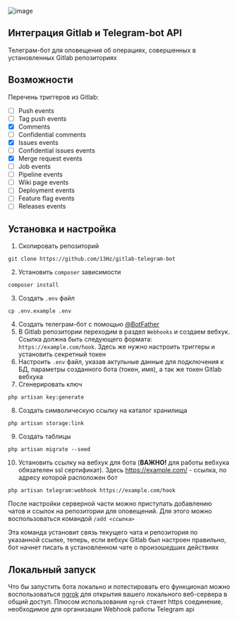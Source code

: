 ![image](https://user-images.githubusercontent.com/39442071/213875462-0756d564-ac1f-43c8-b533-9d218f4cfedc.png)

## Интеграция Gitlab и Telegram-bot API

Телеграм-бот для оповещения об операциях, совершенных в установленных Gitlab репозиториях

## Возможности

Перечень триггеров из Gitlab:
- [ ] Push events
- [ ] Tag push events
- [X] Comments
- [ ] Confidential comments
- [X] Issues events
- [ ] Confidential issues events
- [X] Merge request events
- [ ] Job events
- [ ] Pipeline events
- [ ] Wiki page events
- [ ] Deployment events
- [ ] Feature flag events
- [ ] Releases events

## Установка и настройка

1. Скопировать репозиторий
```
git clone https://github.com/13Hz/gitlab-telegram-bot
```
2. Установить `composer` зависимости
```
composer install
```
3. Создать `.env` файл
```
cp .env.example .env
```
4. Создать телеграм-бот с помощью [@BotFather](https://t.me/BotFather)
5. В Gitlab репозитории переходим в раздел `Webhooks` и создаем вебхук. Ссылка должна быть следующего формата: `https://example.com/hook`. 
Здесь же нужно настроить триггеры и установить секретный токен
6. Настроить `.env` файл, указав актульные данные для подключения к БД, параметры созданного бота (токен, имя), а так же токен Gitlab вебхука
7. Сгенерировать ключ
```
php artisan key:generate
```
8. Создать символическую ссылку на каталог хранилища
```
php artisan storage:link
```
9. Создать таблицы
```
php artisan migrate --seed
```
10. Установить ссылку на вебхук для бота (**ВАЖНО!** для работы вебхука обязателен ssl сертификат). Здесь https://example.com/ - ссылка, по адресу которой расположен бот
```
php artisan telegram:webhook https://example.com/hook
```

После настройки серверной части можно приступать добавлению чатов и ссылок на репозитории для оповещений. Для этого можно воспользоваться командой `/add <ссылка>`

Эта команда установит связь текущего чата и репозитория по указанной ссылке, теперь, если вебхук Gitlab был настроен правильно, бот начнет писать в установленном чате о произошедших действиях

## Локальный запуск

Что бы запустить бота локально и потестировать его функционал можно воспользоваться [ngrok](https://ngrok.com/) для открытия вашего локального веб-сервера в общий доступ. Плюсом использования `ngrok` станет https соединение, необходимое для организации Webhook работы Telegram api

